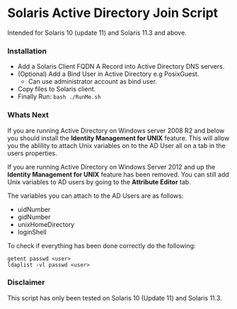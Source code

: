 # Solaris Active Directory Join Script

Intended for Solaris 10 (update 11) and Solaris 11.3 and above.

### Installation

* Add a Solaris Client FQDN A Record into Active Directory DNS servers.
* (Optional) Add a Bind User in Active Directory e.g PosixGuest.
  - Can use administrator account as bind user.
* Copy files to Solaris client.
* Finally Run: `bash ./RunMe.sh`

### Whats Next

If you are running Active Directory on Windows server 2008 R2 and below you should install the **Identity Management for UNIX** feature. 
This will allow you the ablility to attach Unix variables on to the AD User all on a tab in the users properties. 

If you are running Active Directory on Windows Server 2012 and up the **Identity Management for UNIX** feature has been removed.
You can still add Unix variables to AD users by going to the **Attribute Editor** tab.

The variables you can attach to the AD Users are as follows:
* uidNumber
* gidNumber
* unixHomeDirectory
* loginShell

To check if everything has been done correctly do the following:
```
getent passwd <user>
ldaplist -vl passwd <user>
```

### Disclaimer
This script has only been tested on Solaris 10 (Update 11) and Solaris 11.3.
